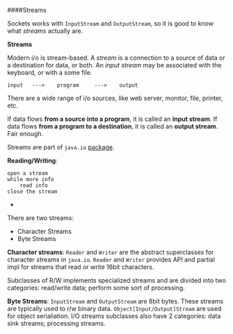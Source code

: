 ####Streams

Sockets works with `InputStream` and `OutputStream`, so it is good to know what *streams* actually are.

**Streams**

Modern i/o is stream-based. A *stream* is a connection to a source of data or a destination for data, or both. An *input stream* may be associated with the keyboard, or with a some file.

```
input 	--->   	program		--->	output
```

There are a wide range of i/o sources, like web server, monitor, file, printer, etc.

If data flows **from a source into a program**, it is called an **input stream**. If data flows **from a program to a destination**, it is called an **output stream**. Fair enough.

Streams are part of `java.io` [package](http://orm-chimera-prod.s3.amazonaws.com/1234000001805/figs/lj4e_1201.png).

**Reading/Writing**:

```
open a stream
while more info
	read info
close the stream
```

-

There are two streams:

- Character Streams
- Byte Streams

**Character streams**:
`Reader` and `Writer` are the abstract superclasses for character streams in `java.io`. `Reader` and `Writer` provides API and partial impl for streams that read or write 16bit characters.

Subclasses of R/W implements specialized streams and are divided into two categories: read/write data; perform some sort of processing.


**Byte Streams**:
`InputStream` and `OutputStream` are 8bit bytes. These streams are typically used to r/w binary data. `Object[Input/Output]Stream` are used for object serialiation. I/O streams subclasses also have 2 categories: data sink streams; processing streams.
